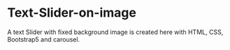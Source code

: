 # Text-Slider-on-image
A text Slider with fixed background image is created here with HTML, CSS, Bootstrap5 and carousel.
